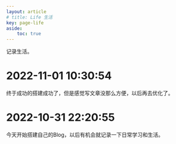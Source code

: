 ```yaml
---
layout: article
# title: Life 生活
key: page-life
aside:
    toc: true
---
```


记录生活。


# 2022-11-01 10:30:54
终于成功的搭建成功了，但是感觉写文章没那么方便，以后再去优化了。
# 2022-10-31 22:20:55
今天开始搭建自己的Blog，以后有机会就记录一下日常学习和生活。
